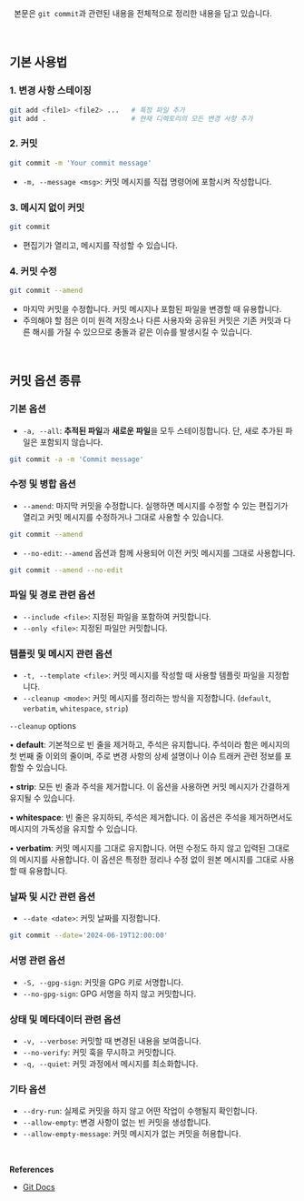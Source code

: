 
&nbsp;&nbsp;본문은 `git commit`과 관련된 내용을 전체적으로 정리한 내용을 담고 있습니다.

<br>

## 기본 사용법

### 1. 변경 사항 스테이징

```sh
git add <file1> <file2> ...   # 특정 파일 추가
git add .                     # 현재 디렉토리의 모든 변경 사항 추가
```

### 2. 커밋

```sh
git commit -m 'Your commit message'
```

- `-m, --message <msg>`: 커밋 메시지를 직접 명령어에 포함시켜 작성합니다.

### 3. 메시지 없이 커밋

```sh
git commit
```

- 편집기가 열리고, 메시지를 작성할 수 있습니다.

### 4. 커밋 수정

```sh
git commit --amend
```

- 마지막 커밋을 수정합니다. 커밋 메시지나 포함된 파일을 변경할 때 유용합니다.
- 주의해야 할 점은 이미 원격 저장소나 다른 사용자와 공유된 커밋은 기존 커밋과 다른 해시를 가질 수 있으므로 충돌과 같은 이슈를 발생시킬 수 있습니다.

<br>

## 커밋 옵션 종류

### 기본 옵션

- `-a, --all`: **추적된 파일**과 **새로운 파일**을 모두 스테이징합니다. 단, 새로 추가된 파일은 포함되지 않습니다.

```sh
git commit -a -m 'Commit message'
```

### 수정 및 병합 옵션

- `--amend`: 마지막 커밋을 수정합니다. 실행하면 메시지를 수정할 수 있는 편집기가 열리고 커밋 메시지를 수정하거나 그대로 사용할 수 있습니다.

```sh
git commit --amend
```

- `--no-edit`: `--amend` 옵션과 함께 사용되어 이전 커밋 메시지를 그대로 사용합니다.

```sh
git commit --amend --no-edit
```

### 파일 및 경로 관련 옵션


- `--include <file>`: 지정된 파일을 포함하여 커밋합니다.
- `--only <file>`: 지정된 파일만 커밋합니다.

### 템플릿 및 메시지 관련 옵션

- `-t, --template <file>`: 커밋 메시지를 작성할 때 사용할 템플릿 파일을 지정합니다.
- `--cleanup <mode>`: 커밋 메시지를 정리하는 방식을 지정합니다. (`default`, `verbatim`, `whitespace`, `strip`)

`--cleanup` options

  • **default**: 기본적으로 빈 줄을 제거하고, 주석은 유지합니다. 주석이라 함은 메시지의 첫 번째 줄 이외의 줄이며, 주로 변경 사항의 상세 설명이나 이슈 트래커 관련 정보를 포함할 수 있습니다.
  
  • **strip**: 모든 빈 줄과 주석을 제거합니다. 이 옵션을 사용하면 커밋 메시지가 간결하게 유지될 수 있습니다.
  
  • **whitespace**: 빈 줄은 유지하되, 주석은 제거합니다. 이 옵션은 주석을 제거하면서도 메시지의 가독성을 유지할 수 있습니다.
  
  • **verbatim**: 커밋 메시지를 그대로 유지합니다. 어떤 수정도 하지 않고 입력된 그대로의 메시지를 사용합니다. 이 옵션은 특정한 정리나 수정 없이 원본 메시지를 그대로 사용할 때 유용합니다.

### 날짜 및 시간 관련 옵션

- `--date <date>`: 커밋 날짜를 지정합니다.

```sh
git commit --date='2024-06-19T12:00:00'
```

### 서명 관련 옵션

- `-S, --gpg-sign`: 커밋을 GPG 키로 서명합니다.
- `--no-gpg-sign`: GPG 서명을 하지 않고 커밋합니다.

### 상태 및 메타데이터 관련 옵션

- `-v, --verbose`: 커밋할 때 변경된 내용을 보여줍니다.
- `--no-verify`: 커밋 훅을 무시하고 커밋합니다.
- `-q, --quiet`: 커밋 과정에서 메시지를 최소화합니다.

### 기타 옵션

- `--dry-run`: 실제로 커밋을 하지 않고 어떤 작업이 수행될지 확인합니다.
- `--allow-empty`: 변경 사항이 없는 빈 커밋을 생성합니다.
- `--allow-empty-message`: 커밋 메시지가 없는 커밋을 허용합니다.

<br>

**References**
- [Git Docs](https://git-scm.com/docs/git-commit)
